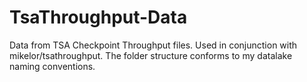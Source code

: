 # TsaThroughput-Data
Data from TSA Checkpoint Throughput files. Used in conjunction with mikelor/tsathroughput. The folder structure conforms to my datalake naming conventions.

